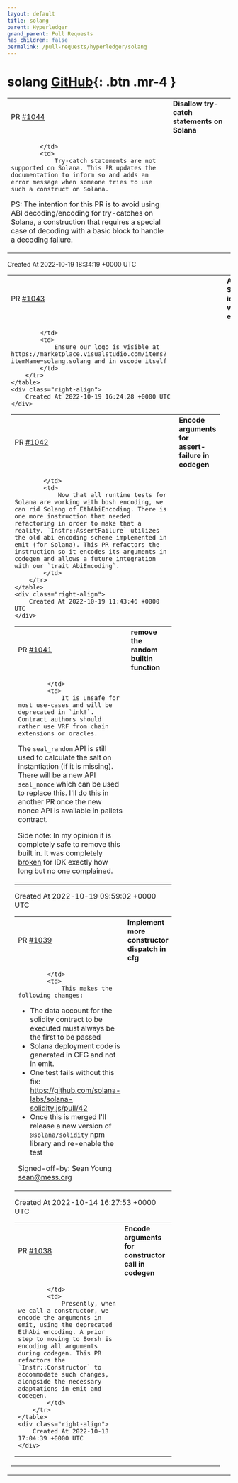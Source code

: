 ```yaml
---
layout: default
title: solang
parent: Hyperledger
grand_parent: Pull Requests
has_children: false
permalink: /pull-requests/hyperledger/solang
---
```


# solang <span class="fs-3 right-align">[GitHub](https://github.com/hyperledger/solang){: .btn .mr-4 }</span>


<div>
    <table>
        <tr>
            <td>
                PR <a href="https://github.com/hyperledger/solang/pull/1044" class=".btn">#1044</a>
            </td>
            <td>
                <b>
                    Disallow try-catch statements on Solana
                </b>
            </td>
        </tr>
        <tr>
            <td>
                
            </td>
            <td>
                Try-catch statements are not supported on Solana. This PR updates the documentation to inform so and adds an error message when someone tries to use such a construct on Solana.

PS: The intention for this PR is to avoid using ABI decoding/encoding for try-catches on Solana, a construction that requires a special case of decoding with a basic block to handle a decoding failure.
            </td>
        </tr>
    </table>
    <div class="right-align">
        Created At 2022-10-19 18:34:19 +0000 UTC
    </div>
</div>

<div>
    <table>
        <tr>
            <td>
                PR <a href="https://github.com/hyperledger/solang/pull/1043" class=".btn">#1043</a>
            </td>
            <td>
                <b>
                    Add Solang icon to vscode extension
                </b>
            </td>
        </tr>
        <tr>
            <td>
                
            </td>
            <td>
                Ensure our logo is visible at https://marketplace.visualstudio.com/items?itemName=solang.solang and in vscode itself
            </td>
        </tr>
    </table>
    <div class="right-align">
        Created At 2022-10-19 16:24:28 +0000 UTC
    </div>
</div>

<div>
    <table>
        <tr>
            <td>
                PR <a href="https://github.com/hyperledger/solang/pull/1042" class=".btn">#1042</a>
            </td>
            <td>
                <b>
                    Encode arguments for assert-failure in codegen
                </b>
            </td>
        </tr>
        <tr>
            <td>
                
            </td>
            <td>
                Now that all runtime tests for Solana are working with bosh encoding, we can rid Solang of EthAbiEncoding. There is one more instruction that needed refactoring in order to make that a reality. `Instr::AssertFailure` utilizes the old abi encoding scheme implemented in emit (for Solana). This PR refactors the instruction so it encodes its arguments in codegen and allows a future integration with our `trait AbiEncoding`.
            </td>
        </tr>
    </table>
    <div class="right-align">
        Created At 2022-10-19 11:43:46 +0000 UTC
    </div>
</div>

<div>
    <table>
        <tr>
            <td>
                PR <a href="https://github.com/hyperledger/solang/pull/1041" class=".btn">#1041</a>
            </td>
            <td>
                <b>
                    remove the random builtin function
                </b>
            </td>
        </tr>
        <tr>
            <td>
                
            </td>
            <td>
                It is unsafe for most use-cases and will be deprecated in `ink!`. Contract authors should rather use VRF from chain extensions or oracles.

The `seal_random` API is still used to calculate the salt on instantiation (if it is missing). There will be a new API `seal_nonce` which can be used to replace this. I'll do this in another PR once the new nonce API is available in pallets contract.

Side note: In my opinion it is completely safe to remove this built in. It was completely [broken](https://github.com/hyperledger/solang/pull/1025/commits/65018be65d3e95d9a728894e1ac4ee07d4a3aa7a) for IDK exactly how long but no one complained.
            </td>
        </tr>
    </table>
    <div class="right-align">
        Created At 2022-10-19 09:59:02 +0000 UTC
    </div>
</div>

<div>
    <table>
        <tr>
            <td>
                PR <a href="https://github.com/hyperledger/solang/pull/1039" class=".btn">#1039</a>
            </td>
            <td>
                <b>
                    Implement more constructor dispatch in cfg
                </b>
            </td>
        </tr>
        <tr>
            <td>
                
            </td>
            <td>
                This makes the following changes:
 - The data account for the solidity contract to be executed must always be the first to be passed
 - Solana deployment code is generated in CFG and not in emit.
 - One test fails without this fix: https://github.com/solana-labs/solana-solidity.js/pull/42
 - Once this is merged I'll release a new version of `@solana/solidity` npm library and re-enable the test

Signed-off-by: Sean Young <sean@mess.org>
            </td>
        </tr>
    </table>
    <div class="right-align">
        Created At 2022-10-14 16:27:53 +0000 UTC
    </div>
</div>

<div>
    <table>
        <tr>
            <td>
                PR <a href="https://github.com/hyperledger/solang/pull/1038" class=".btn">#1038</a>
            </td>
            <td>
                <b>
                    Encode arguments for constructor call in codegen
                </b>
            </td>
        </tr>
        <tr>
            <td>
                
            </td>
            <td>
                Presently, when we call a constructor, we encode the arguments in emit, using the deprecated EthAbi encoding. A prior step to moving to Borsh is encoding all arguments during codegen. This PR refactors the `Instr::Constructor` to accommodate such changes, alongside the necessary adaptations in emit and codegen.
            </td>
        </tr>
    </table>
    <div class="right-align">
        Created At 2022-10-13 17:04:39 +0000 UTC
    </div>
</div>

